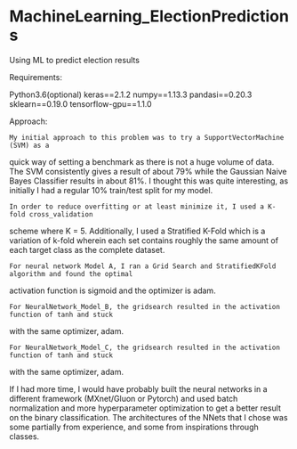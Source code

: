 # MachineLearning_ElectionPredictions
Using ML to predict election results


Requirements:

Python3.6(optional)
keras==2.1.2
numpy==1.13.3
pandasi==0.20.3
sklearn==0.19.0
tensorflow-gpu==1.1.0

Approach:

    My initial approach to this problem was to try a SupportVectorMachine (SVM) as a
quick way of setting a benchmark as there is not a huge volume of data. The SVM
consistently gives a result of about 79% while the Gaussian Naive Bayes Classifier
results in about 81%. I thought this was quite interesting, as initially I had a
regular 10% train/test split for my model.

    In order to reduce overfitting or at least minimize it, I used a K-fold cross_validation
scheme where K = 5. Additionally, I used a Stratified K-Fold which is a variation of k-fold
wherein each set contains roughly the same amount of each target class as the complete dataset.

    For neural network Model A, I ran a Grid Search and StratifiedKFold algorithm and found the optimal
activation function is sigmoid and the optimizer is adam.

    For NeuralNetwork_Model_B, the gridsearch resulted in the activation function of tanh and stuck
with the same optimizer, adam.

    For NeuralNetwork_Model_C, the gridsearch resulted in the activation function of tanh and stuck
with the same optimizer, adam.

If I had more time, I would have probably built the neural networks in a different framework (MXnet/Gluon or Pytorch) and used batch normalization and more hyperparameter optimization to get a better result on the binary classification. The
architectures of the NNets that I chose was some partially from experience, and some from inspirations through classes.
